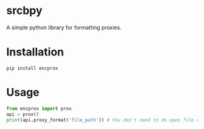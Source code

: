 # srcbpy
A simple python library for formatting proxies.

# Installation
```
pip install encprox
```

# Usage
```py
from encprox import prox
api = prox()
print(api.proxy_format('file_path')) # You don't need to do open file code, just type the file path and it will automatically read it.
```